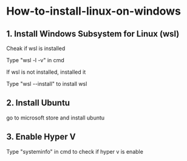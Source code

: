 # How-to-install-linux-on-windows

## 1. Install Windows Subsystem for Linux (wsl)
<p>Cheak if wsl is installed</p>
<p>Type "wsl -l -v" in cmd</p>
<p>If wsl is not installed, installed it</p>
<p>Type "wsl --install" to install wsl</p>

## 2. Install Ubuntu
<p>go to microsoft store and install ubuntu</p>

## 3. Enable Hyper V
<p>Type "systeminfo" in cmd to check if hyper v is enable</p>


